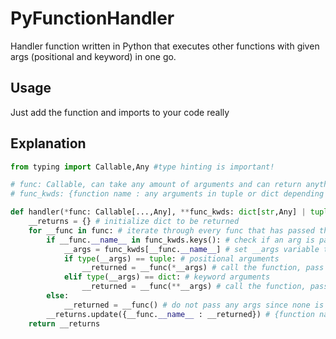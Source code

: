 # PyFunctionHandler
Handler function written in Python that executes other functions with given args (positional and keyword) in one go.
## Usage
Just add the function and imports to your code really
## Explanation
```python
from typing import Callable,Any #type hinting is important!

# func: Callable, can take any amount of arguments and can return anything
# func_kwds: {function name : any arguments in tuple or dict depending on arg type}

def handler(*func: Callable[...,Any], **func_kwds: dict[str,Any] | tuple[Any]) -> dict[str,Any]:
    __returns = {} # initialize dict to be returned
    for __func in func: # iterate through every func that has passed through
        if __func.__name__ in func_kwds.keys(): # check if an arg is passed
            __args = func_kwds[__func.__name__] # set __args variable to value of function name
            if type(__args) == tuple: # positional arguments
                __returned = __func(*__args) # call the function, pass args as positional args then return the value if any
            elif type(__args) == dict: # keyword arguments
                __returned = __func(**__args) # call the function, pass args as keyword args then return the value if any
        else:
            __returned = __func() # do not pass any args since none is given
        __returns.update({__func.__name__ : __returned}) # {function name : returned object from that function}
    return __returns
```
